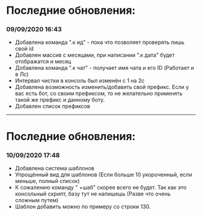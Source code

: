 <h1>Последние обновления:</h1>
<h3>09/09/2020 16:43</h3>
<ul>
  <li>Добавлена команда ".к ид" - пока что позволяет проверять лишь свой id</li>
  <li>Добавлен массив с месяцами, при написании ".к дата" будет отображатся и месяц</li>
  <li>Добавлена команда ".к чат" - получает имя чата и его ID (Работает и в Лс)</li>
  <li>Интервал чистки в консоль был изменён с 1 на 2с</li>
  <li>Добавлена возможность изменить/добавить свой префикс. Если у вас есть бот, со своим префиксом, то не желательно применять
  такой же префикс и данному боту.</li>
  <li>Добавлен список префиксов</li>
</ul>
<hr>
<h1>Последние обновления:</h1>
<h3>10/09/2020 17:48</h3>
<ul>
  <li>Добавлена система шаблонов</li>
  <li>Упрощённый вид для шаблонов (Если больше 10 укороченный, если меньше, полный список)</li>
  <li>К сожалению команду "<prefix> +шаб" скорее всего не будет. Так как это консольный скрипт, базу тут не напишешь (Разве что очень сложным путем)</li>
  <li>Шаблон добавить можно по примеру со строки 130.</li>
</ul>
